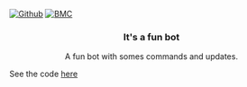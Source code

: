 [![Github](https://img.shields.io/badge/star_it_on-github-black?style=shield&logo=github)](https://github.com/DirOtta)
[![BMC](https://img.shields.io/badge/buy_me_a-coffee-FFDD00?style=shield&logo=paypal)](paypal.me/MoneymeYsa)


<h3 align="center">It's a fun bot</h3>
<p align="center">A fun bot with somes commands and updates.</p


---

See the code [here](https://github.com/DirOtta/FunBot) 
